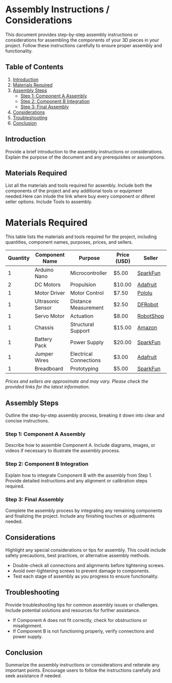 # Assembly Instructions / Considerations

This document provides step-by-step assembly instructions or considerations for assembling the components of your 3D pieces in your project. Follow these instructions carefully to ensure proper assembly and functionality.

## Table of Contents
1. [Introduction](#introduction)
2. [Materials Required](#materials-required)
3. [Assembly Steps](#assembly-steps)
    - [Step 1: Component A Assembly](#step-1-component-a-assembly)
    - [Step 2: Component B Integration](#step-2-component-b-integration)
    - [Step 3: Final Assembly](#step-3-final-assembly)
4. [Considerations](#considerations)
5. [Troubleshooting](#troubleshooting)
6. [Conclusion](#conclusion)

## Introduction

Provide a brief introduction to the assembly instructions or considerations. Explain the purpose of the document and any prerequisites or assumptions.

## Materials Required

List all the materials and tools required for assembly. Include both the components of the project and any additional tools or equipment needed.Here can inlude the link where buy every component or diferet seller options. Include Tools to assembly.

# Materials Required

This table lists the materials and tools required for the project, including quantities, component names, purposes, prices, and sellers.

| Quantity | Component Name    | Purpose                | Price (USD) | Seller        |
|----------|-------------------|------------------------|-------------|---------------|
| 1        | Arduino Nano      | Microcontroller        | $5.00       | [SparkFun](https://www.sparkfun.com/products/16466)   |
| 2        | DC Motors         | Propulsion             | $10.00      | [Adafruit](https://www.adafruit.com/product/3777)   |
| 1        | Motor Driver      | Motor Control          | $7.50       | [Pololu](https://www.pololu.com/product/2135)   |
| 1        | Ultrasonic Sensor | Distance Measurement   | $2.50       | [DFRobot](https://www.dfrobot.com/product-172.html)   |
| 1        | Servo Motor       | Actuation              | $8.00       | [RobotShop](https://www.robotshop.com/en/hs-311-servo-motor.html)   |
| 1        | Chassis           | Structural Support     | $15.00      | [Amazon](https://www.amazon.com/dp/B07ZRDYX8F)   |
| 1        | Battery Pack      | Power Supply           | $20.00      | [SparkFun](https://www.sparkfun.com/products/14183)   |
| 1        | Jumper Wires      | Electrical Connections | $3.00       | [Adafruit](https://www.adafruit.com/product/1956)   |
| 1        | Breadboard        | Prototyping            | $5.00       | [SparkFun](https://www.sparkfun.com/products/12043)   |

*Prices and sellers are approximate and may vary. Please check the provided links for the latest information.*

## Assembly Steps

Outline the step-by-step assembly process, breaking it down into clear and concise instructions.

### Step 1: Component A Assembly

Describe how to assemble Component A. Include diagrams, images, or videos if necessary to illustrate the assembly process.

### Step 2: Component B Integration

Explain how to integrate Component B with the assembly from Step 1. Provide detailed instructions and any alignment or calibration steps required.

### Step 3: Final Assembly

Complete the assembly process by integrating any remaining components and finalizing the project. Include any finishing touches or adjustments needed.

## Considerations

Highlight any special considerations or tips for assembly. This could include safety precautions, best practices, or alternative assembly methods.

- Double-check all connections and alignments before tightening screws.
- Avoid over-tightening screws to prevent damage to components.
- Test each stage of assembly as you progress to ensure functionality.

## Troubleshooting

Provide troubleshooting tips for common assembly issues or challenges. Include potential solutions and resources for further assistance.

- If Component A does not fit correctly, check for obstructions or misalignment.
- If Component B is not functioning properly, verify connections and power supply.

## Conclusion

Summarize the assembly instructions or considerations and reiterate any important points. Encourage users to follow the instructions carefully and seek assistance if needed.
